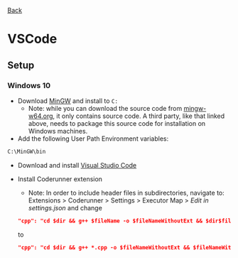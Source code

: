 [Back](index.md)

# VSCode

## Setup

### Windows 10
- Download [MinGW](https://nuwen.net/mingw.html) and install to `C:`
    - Note: while you can download the source code from [mingw-w64.org](http://mingw-w64.org/doku.php), it only contains source code. A third party, like that linked above, needs to package this source code for installation on Windows machines.
- Add the following User Path Environment variables:
```bash
C:\MinGW\bin
```
- Download and install [Visual Studio Code](https://code.visualstudio.com/)
- Install Coderunner extension
    - Note: In order to include header files in subdirectories, navigate to:
    Extensions > Coderunner > Settings > Executor Map > *Edit in settings.json* 
    and change

    ```json
    "cpp": "cd $dir && g++ $fileName -o $fileNameWithoutExt && $dir$fileNameWithoutExt",
    ```

    to

    ```json
    "cpp": "cd $dir && g++ *.cpp -o $fileNameWithoutExt && $fileNameWithoutExt.exe",
    ```